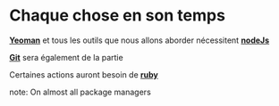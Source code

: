 # Chaque chose en son temps


**[Yeoman](http://yeoman.io)** et tous les outils que nous allons aborder nécessitent **[nodeJs](http://nodejs.org/)**

**[Git](http://git-scm.com/)** sera également de la partie

Certaines actions auront besoin de **[ruby](https://www.ruby-lang.org/fr/downloads/)**

note:
    On almost all package managers